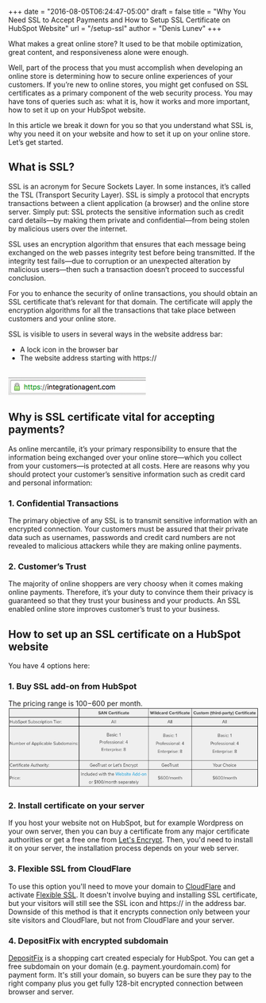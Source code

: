 +++
date = "2016-08-05T06:24:47-05:00"
draft = false
title = "Why You Need SSL to Accept Payments and How to Setup SSL Certificate on HubSpot Website"
url = "/setup-ssl"
author = "Denis Lunev"
+++



What makes a great online store? It used to be that mobile optimization,
great content, and responsiveness alone were enough.

Well, part of the process that you must accomplish when developing an
online store is determining how to secure online experiences of your
customers. If you’re new to online stores, you might get confused on SSL
certificates as a primary component of the web security process. You may
have tons of queries such as: what it is, how it works and more
important, how to set it up on your HubSpot website.

In this article we break it down for you so that you
understand what SSL is, why you need it on your website and how to set
it up on your online store. Let’s get started.

What is SSL?
------------
  
   
SSL is an acronym for Secure Sockets Layer. In some instances, it’s
called the TSL (Transport Security Layer). SSL is simply a protocol that
encrypts transactions between a client application (a browser) and the
online store server. Simply put: SSL protects the sensitive information
such as credit card details—by making them private and confidential—from
being stolen by malicious users over the internet.

SSL uses an encryption algorithm that ensures that each message being
exchanged on the web passes integrity test before being transmitted. If
the integrity test fails—due to corruption or an unexpected alteration
by malicious users—then such a transaction doesn’t proceed to successful
conclusion.

For you to enhance the security of online transactions, you should
obtain an SSL certificate that’s relevant for that domain. The
certificate will apply the encryption algorithms for all the
transactions that take place between customers and your online store.

SSL is visible to users in several ways in the website address bar:

- A lock icon in the browser bar
- The website address starting with https://
<br/>
<img src="/img/why-ssl/ssl_icon.png"/>
<br/>

Why is SSL certificate vital for accepting payments?
----------------------------------------------------

As online mercantile, it’s your primary responsibility to ensure that
the information being exchanged over your online store—which you collect
from your customers—is protected at all costs. Here are reasons why you
should protect your customer’s sensitive information such as credit card
and personal information:

### 1. Confidential Transactions

The primary objective of any SSL is to transmit sensitive information
with an encrypted connection. Your customers must be assured that their
private data such as usernames, passwords and credit card numbers are
not revealed to malicious attackers while they are making online
payments.

### 2. Customer’s Trust

The majority of online shoppers are very choosy when it comes making
online payments. Therefore, it’s your duty to convince them their
privacy is guaranteed so that they trust your business and your
products. An SSL enabled online store improves customer’s trust to your
business.

How to set up an SSL certificate on a HubSpot website
-----------------------------------------------------

You have 4 options here:
### 1. Buy SSL add-on from HubSpot
The pricing range is $100-$600 per month. <br/>
<a href="http://www.hubspot.com/products/website/ssl"><img src="/img/why-ssl/hubspot_ssl.png"/></a>
<br />

### 2. Install certificate on your server
If you host your website not on HubSpot, but for example Wordpress on your own server, then you can buy a certificate from any major certificate authorities or get a free one from <a href="https://letsencrypt.org/">Let's Encrypt</a>.
Then, you'd need to install it on your server, the installation process depends on your web server. 

### 3. Flexible SSL from CloudFlare 
To use this option you'll need to move your domain to <a href="https://www.cloudflare.com/">CloudFlare</a> and activate <a href="https://www.cloudflare.com/ssl/">Flexible SSL</a>.
It doesn't involve buying and installing SSL certificate, but your visitors will still see the SSL icon and https:// in the address bar.
Downside of this method is that it encrypts connection only between your site visitors and CloudFlare, but not from CloudFlare and your server.   

### 4. DepositFix with encrypted subdomain
<a href="http://depositfix.com">DepositFix</a> is a shopping cart created especialy for HubSpot. You can get a free subdomain on your domain (e.g. payment.yourdomain.com) for payment form.
It's still your domain, so buyers can be sure they pay to the right company plus you get fully 128-bit encrypted connection between browser and server. 
 









